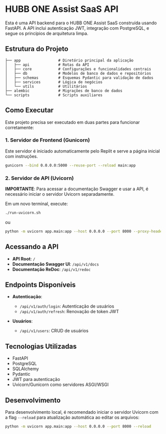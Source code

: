 # HUBB ONE Assist SaaS API

Esta é uma API backend para o HUBB ONE Assist SaaS construída usando FastAPI. A API inclui autenticação JWT, integração com PostgreSQL, e segue os princípios de arquitetura limpa.

## Estrutura do Projeto

```
├── app                 # Diretório principal da aplicação
│   ├── api             # Rotas da API
│   ├── core            # Configurações e funcionalidades centrais
│   ├── db              # Modelos de banco de dados e repositórios
│   ├── schemas         # Esquemas Pydantic para validação de dados
│   ├── services        # Lógica de negócios
│   └── utils           # Utilitários
├── alembic             # Migrações de banco de dados
└── scripts             # Scripts auxiliares
```

## Como Executar

Este projeto precisa ser executado em duas partes para funcionar corretamente:

### 1. Servidor de Frontend (Gunicorn)

Este servidor é iniciado automaticamente pelo Replit e serve a página inicial com instruções.

```bash
gunicorn --bind 0.0.0.0:5000 --reuse-port --reload main:app
```

### 2. Servidor de API (Uvicorn)

**IMPORTANTE**: Para acessar a documentação Swagger e usar a API, é necessário iniciar o servidor Uvicorn separadamente.

Em um novo terminal, execute:

```bash
./run-uvicorn.sh
```

ou

```bash
python -m uvicorn app.main:app --host 0.0.0.0 --port 8000 --proxy-headers --forwarded-allow-ips='*'
```

## Acessando a API

- **API Root**: `/`
- **Documentação Swagger UI**: `/api/v1/docs`
- **Documentação ReDoc**: `/api/v1/redoc`

## Endpoints Disponíveis

- **Autenticação**:
  - `/api/v1/auth/login`: Autenticação de usuários
  - `/api/v1/auth/refresh`: Renovação de token JWT

- **Usuários**:
  - `/api/v1/users`: CRUD de usuários

## Tecnologias Utilizadas

- FastAPI
- PostgreSQL
- SQLAlchemy
- Pydantic
- JWT para autenticação
- Uvicorn/Gunicorn como servidores ASGI/WSGI

## Desenvolvimento

Para desenvolvimento local, é recomendado iniciar o servidor Uvicorn com a flag `--reload` para atualização automática ao editar os arquivos:

```bash
python -m uvicorn app.main:app --host 0.0.0.0 --port 8000 --reload
```